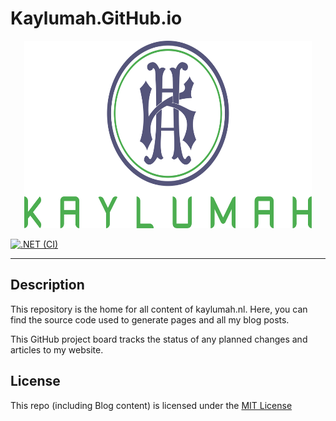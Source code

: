 # Kaylumah.GitHub.io

<p align="center">
  <img alt="Kaylumah Logo" width="460" height="300" src="meta/resources/logo.svg">
</p>

[![.NET (CI)](https://github.com/kaylumah/kaylumah.github.io/actions/workflows/dotnet-ci.yml/badge.svg)](https://github.com/kaylumah/kaylumah.github.io/actions/workflows/dotnet-ci.yml)

---

## Description

This repository is the home for all content of kaylumah.nl. Here, you can find the source code used to generate pages and all my blog posts.

This GitHub project board tracks the status of any planned changes and articles to my website.

## License

This repo (including Blog content) is licensed under the [MIT License](LICENSE)